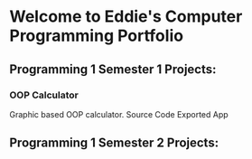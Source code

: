 # Welcome to Eddie's Computer Programming Portfolio

## Programming 1 Semester 1 Projects:

### OOP Calculator
Graphic based OOP calculator.
Source Code
Exported App

## Programming 1 Semester 2 Projects:
